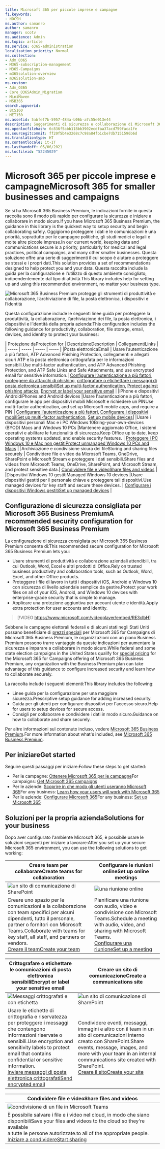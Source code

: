 ```yaml
---
title: Microsoft 365 per piccole imprese e campagne
f1.keywords:
- NOCSH
ms.author: samanro
author: samanro
manager: scotv
ms.audience: Admin
ms.topic: article
ms.service: o365-administration
localization_priority: Normal
ms.collection:
- Adm_O365
- M365-subscription-management
- M365-Campaigns
- m365solution-overview
- m365solution-smb
ms.custom:
- Adm_O365
- Core_O365Admin_Migration
- MiniMaven
- MSB365
search.appverid:
- BCS160
- MET150
ms.assetid: 5abfef7b-5957-484a-b06b-a7c55e013e44
description: Suggerimenti di sicurezza e collaborazione di Microsoft 365 Business Premium per le piccole imprese, comprese le piccole aziende, gli studi e le campagne elettorali.
ms.openlocfilehash: 6c836f5abb118bb3902ecdfaa37acd759faca1fe
ms.sourcegitcommit: ff20f5b4e3268c7c98a84fb1cbe7db7151596b6d
ms.translationtype: HT
ms.contentlocale: it-IT
ms.lasthandoff: 05/06/2021
ms.locfileid: "52245029"
---
```

<a name="microsoft-365-for-smaller-businesses-and-campaigns"></a><span data-ttu-id="d7b5b-103">Microsoft 365 per piccole imprese e campagne</span><span class="sxs-lookup"><span data-stu-id="d7b5b-103">Microsoft 365 for smaller businesses and campaigns</span></span>
===========================

<span data-ttu-id="d7b5b-104">Se si ha Microsoft 365 Business Premium, le indicazioni fornite in questa raccolta sono il modo più rapido per configurare la sicurezza e iniziare a collaborare in modo sicuro.</span><span class="sxs-lookup"><span data-stu-id="d7b5b-104">If you have Microsoft 365 Business Premium, the guidance in this library is the quickest way to setup security and begin collaborating safely.</span></span> <span data-ttu-id="d7b5b-105">Oggigiorno proteggere i dati e le comunicazioni è una priorità, soprattutto per le campagne politiche, gli studi medici e legali e molte altre piccole imprese.</span><span class="sxs-lookup"><span data-stu-id="d7b5b-105">In our current world, keeping data and communications secure is a priority, particularly for medical and legal practices, political campaigns, and many other smaller businesses.</span></span> <span data-ttu-id="d7b5b-106">Questa soluzione offre una serie di suggerimenti il cui scopo è aiutare a proteggere se stessi e i propri dati.</span><span class="sxs-lookup"><span data-stu-id="d7b5b-106">This solution provides a set of recommendations designed to help protect you and your data.</span></span> <span data-ttu-id="d7b5b-107">Questa raccolta include la guida per la configurazione e l'utilizzo di questo ambiente consigliato, indipendentemente dal tipo di attività.</span><span class="sxs-lookup"><span data-stu-id="d7b5b-107">This library includes help for setting up and using this recommended environment, no matter your business type.</span></span>


![Microsoft 365 Business Premium protegge gli strumenti di produttività e collaborazione, l’archiviazione di file, la posta elettronica, i dispositivi e l’identità](../media/M365-WhatIsIt-SecurityFocus.png)

<span data-ttu-id="d7b5b-109">Questa configurazione include le seguenti linee guida per proteggere la produttività, la collaborazione, l’archiviazione dei file, la posta elettronica, i dispositivi e l’identità della propria azienda:</span><span class="sxs-lookup"><span data-stu-id="d7b5b-109">This configuration includes the following guidance for productivity, collaboration, file storage, email, devices, and identity to protect your business:</span></span>

| <span data-ttu-id="d7b5b-110">Protezione da</span><span class="sxs-lookup"><span data-stu-id="d7b5b-110">Protection for</span></span> | <span data-ttu-id="d7b5b-111">Descrizione</span><span class="sxs-lookup"><span data-stu-id="d7b5b-111">Description</span></span> | <span data-ttu-id="d7b5b-112">Collegamenti</span><span class="sxs-lookup"><span data-stu-id="d7b5b-112">Links</span></span> |
| ----- | ----- | ----- | ----- |
|<span data-ttu-id="d7b5b-113">Posta elettronica</span><span class="sxs-lookup"><span data-stu-id="d7b5b-113">Email</span></span> | <span data-ttu-id="d7b5b-114">Usare l’autenticazione a più fattori, ATP Advanced Phishing Protection, collegamenti e allegati sicuri ATP e la posta elettronica crittografata per le informazioni sensibili.</span><span class="sxs-lookup"><span data-stu-id="d7b5b-114">Use multi-factor authentication, and ATP Advanced Phishing Protection, and ATP Safe Links and Safe Attachments, and use encrypted email for sensitive information.</span></span>| <span data-ttu-id="d7b5b-115">[Configurare l’autenticazione a più fattori](m365-campaigns-multifactor-authenication.md), [proteggere da attacchi di phishing](m365-campaigns-phishing-and-attacks.md), [crittografare o etichettare i messaggi di posta elettronica sensibili](send-encrypted-email.md)</span><span class="sxs-lookup"><span data-stu-id="d7b5b-115">[Set up multi-factor authentication](m365-campaigns-multifactor-authenication.md), [Protect against phishing attacks](m365-campaigns-phishing-and-attacks.md), [Encrypt or label your sensitive email](send-encrypted-email.md)</span></span> |
|<span data-ttu-id="d7b5b-116">iPhone e dispositivi Android</span><span class="sxs-lookup"><span data-stu-id="d7b5b-116">iPhones and Android devices</span></span> |<span data-ttu-id="d7b5b-117">Usare l'autenticazione a più fattori, configurare le app per dispositivi mobili Microsoft e richiedere un PIN</span><span class="sxs-lookup"><span data-stu-id="d7b5b-117">Use multi-factor authentication, and set up Microsoft mobile apps, and require a PIN</span></span> | <span data-ttu-id="d7b5b-118">[Configurare l'autenticazione a più fattori](m365-campaigns-multifactor-authenication.md), [Configurare i dispositivi mobili](../business/set-up-mobile-devices.md?toc=/microsoft-365/campaigns/toc.json)</span><span class="sxs-lookup"><span data-stu-id="d7b5b-118">[Set up multi-factor authentication](m365-campaigns-multifactor-authenication.md), [Set up mobile devices](../business/set-up-mobile-devices.md?toc=/microsoft-365/campaigns/toc.json)</span></span>|
|<span data-ttu-id="d7b5b-119">Usare i dispositivi personali Mac e i PC Windows 10</span><span class="sxs-lookup"><span data-stu-id="d7b5b-119">Bring-your-own-devices (BYOD) Macs and Windows 10 PCs</span></span> |<span data-ttu-id="d7b5b-120">Mantenere aggiornato Office, i sistemi operativi e abilitare le funzionalità di sicurezza.</span><span class="sxs-lookup"><span data-stu-id="d7b5b-120">Keep Office up to date, keep operating systems updated, and enable security features.</span></span> | [<span data-ttu-id="d7b5b-121">Proteggere i PC Windows 10 e Mac non gestiti</span><span class="sxs-lookup"><span data-stu-id="d7b5b-121">Protect unmanaged Windows 10 PCs and Macs</span></span>](m365-campaigns-protect-pcs-macs.md) |
|<span data-ttu-id="d7b5b-122">Archiviazione e condivisione sicura dei file</span><span class="sxs-lookup"><span data-stu-id="d7b5b-122">Storing and sharing files securely</span></span> | <span data-ttu-id="d7b5b-123">Condividere file e video da Microsoft Teams, OneDrive, SharePoint e Microsoft Stream e proteggere i dati sensibili.</span><span class="sxs-lookup"><span data-stu-id="d7b5b-123">Share files and videos from Microsoft Teams, OneDrive, SharePoint, and Microsoft Stream, and protect sensitive data.</span></span>| [<span data-ttu-id="d7b5b-124">Condividere file e video</span><span class="sxs-lookup"><span data-stu-id="d7b5b-124">Share files and videos</span></span>](share-files-and-videos.md) |
|<span data-ttu-id="d7b5b-125">Dispositivi Windows 10 gestiti</span><span class="sxs-lookup"><span data-stu-id="d7b5b-125">Managed Windows 10 devices</span></span> |<span data-ttu-id="d7b5b-126">Usare dispositivi gestiti per il personale chiave e proteggere tali dispositivi.</span><span class="sxs-lookup"><span data-stu-id="d7b5b-126">Use managed devices for key staff and secure these devices.</span></span> | [<span data-ttu-id="d7b5b-127">Configurare i dispositivi Windows gestiti</span><span class="sxs-lookup"><span data-stu-id="d7b5b-127">Set up managed devices</span></span>](../business/set-up-windows-devices.md?toc=/microsoft-365/campaigns/toc.json) |

<a name="a-recommended-security-configuration-for-microsoft-365-business-premium"></a><span data-ttu-id="d7b5b-128">Configurazione di sicurezza consigliata per Microsoft 365 Business Premium</span><span class="sxs-lookup"><span data-stu-id="d7b5b-128">A recommended security configuration for Microsoft 365 Business Premium</span></span>
------------------------------------

<span data-ttu-id="d7b5b-129">La configurazione di sicurezza consigliata per Microsoft 365 Business Premium consente di:</span><span class="sxs-lookup"><span data-stu-id="d7b5b-129">This recommended secure configuration for Microsoft 365 Business Premium lets you:</span></span>

- <span data-ttu-id="d7b5b-130">Usare strumenti di produttività e collaborazione aziendali attendibili, tra cui Outlook, Word, Excel e altri prodotti di Office.</span><span class="sxs-lookup"><span data-stu-id="d7b5b-130">Rely on trusted business productivity and collaboration tools, such as Outlook, Word, Excel, and other Office products.</span></span>
- <span data-ttu-id="d7b5b-131">Proteggere i file di lavoro in tutti i dispositivi iOS, Android e Windows 10 con sicurezza di livello aziendale semplice da gestire.</span><span class="sxs-lookup"><span data-stu-id="d7b5b-131">Protect your work files on all of your iOS, Android, and Windows 10 devices with enterprise-grade security that is simple to manage.</span></span>
- <span data-ttu-id="d7b5b-132">Applicare una protezione aggiuntiva per account utente e identità.</span><span class="sxs-lookup"><span data-stu-id="d7b5b-132">Apply extra protection for user accounts and identity.</span></span>

> [!VIDEO https://www.microsoft.com/videoplayer/embed/RE3clbH]

<span data-ttu-id="d7b5b-133">Sebbene le campagne elettorali federali e di alcuni stati negli Stati Uniti possano beneficiare di [prezzi speciali](get-microsoft-365-campaigns.md) per Microsoft 365 for Campaigns di Microsoft 365 Business Premium, le organizzazioni con un piano Business Premium possono trarre vantaggio da queste indicazioni per aumentare la sicurezza e imparare a collaborare in modo sicuro.</span><span class="sxs-lookup"><span data-stu-id="d7b5b-133">While federal and some state election campaigns in the United States qualify for [special pricing](get-microsoft-365-campaigns.md) for the Microsoft 365 for Campaigns offering of Microsoft 365 Business Premium, any organization with the Business Premium plan can take advantage of this guidance to configure increased security and learn how to collaborate securely.</span></span>

<span data-ttu-id="d7b5b-134">La raccolta include i seguenti elementi:</span><span class="sxs-lookup"><span data-stu-id="d7b5b-134">This library includes the following:</span></span>

- <span data-ttu-id="d7b5b-135">Linee guida per la configurazione per una maggiore sicurezza.</span><span class="sxs-lookup"><span data-stu-id="d7b5b-135">Prescriptive setup guidance for adding increased security.</span></span>
- <span data-ttu-id="d7b5b-136">Guida per gli utenti per configurare dispositivi per l'accesso sicuro.</span><span class="sxs-lookup"><span data-stu-id="d7b5b-136">Help for users to setup devices for secure access.</span></span>
- <span data-ttu-id="d7b5b-137">Consigli per collaborare e condividere i dati in modo sicuro.</span><span class="sxs-lookup"><span data-stu-id="d7b5b-137">Guidance on how to collaborate and share securely.</span></span>

<span data-ttu-id="d7b5b-138">Per altre informazioni sul contenuto incluso, vedere [Microsoft 365 Business Premium](https://www.microsoft.com/microsoft-365/business).</span><span class="sxs-lookup"><span data-stu-id="d7b5b-138">For more information about what's included, see [Microsoft 365 Business Premium](https://www.microsoft.com/microsoft-365/business).</span></span>

<a name="get-started"></a><span data-ttu-id="d7b5b-139">Per iniziare</span><span class="sxs-lookup"><span data-stu-id="d7b5b-139">Get started</span></span>
--------------------------

<span data-ttu-id="d7b5b-140">Seguire questi passaggi per iniziare:</span><span class="sxs-lookup"><span data-stu-id="d7b5b-140">Follow these steps to get started:</span></span>

- <span data-ttu-id="d7b5b-141">Per le campagne: [Ottenere Microsoft 365 per le campagne](get-microsoft-365-campaigns.md)</span><span class="sxs-lookup"><span data-stu-id="d7b5b-141">For campaigns: [Get Microsoft 365 campaigns](get-microsoft-365-campaigns.md)</span></span>
- <span data-ttu-id="d7b5b-142">Per le aziende: [Scoprire in che modo gli utenti useranno Microsoft 365](m365-campaigns-users.md)</span><span class="sxs-lookup"><span data-stu-id="d7b5b-142">For any business: [Learn how your users will work with Microsoft 365](m365-campaigns-users.md)</span></span>
- <span data-ttu-id="d7b5b-143">Per le aziende: [Configurare Microsoft 365](microsoft-365-campaigns-setup-overview.md)</span><span class="sxs-lookup"><span data-stu-id="d7b5b-143">For any business: [Set up Microsoft 365](microsoft-365-campaigns-setup-overview.md)</span></span>

<a name="solutions-for-your-business"></a><span data-ttu-id="d7b5b-144">Soluzioni per la propria azienda</span><span class="sxs-lookup"><span data-stu-id="d7b5b-144">Solutions for your business</span></span>
--------------------------

<span data-ttu-id="d7b5b-145">Dopo aver configurato l'ambiente Microsoft 365, è possibile usare le soluzioni seguenti per iniziare a lavorare:</span><span class="sxs-lookup"><span data-stu-id="d7b5b-145">After you set up your secure Microsoft 365 environment, you can use the following solutions to get working:</span></span>

| <span data-ttu-id="d7b5b-146">Creare team per collaborare</span><span class="sxs-lookup"><span data-stu-id="d7b5b-146">Create teams for collaboration</span></span> | <span data-ttu-id="d7b5b-147">Configurare le riunioni online</span><span class="sxs-lookup"><span data-stu-id="d7b5b-147">Set up online meetings</span></span> |
| ------------- | ------------- |
| ![un sito di comunicazione di SharePoint](../media/sm-m365-democracy-teams-collab.png) | ![una riunione online](../media/m365-democracy-teams-meetings.png) |
| <span data-ttu-id="d7b5b-150">Creare uno spazio per le comunicazioni e la collaborazione con team specifici per alcuni dipendenti, tutto il personale, partner o fornitori con Microsoft Teams.</span><span class="sxs-lookup"><span data-stu-id="d7b5b-150">Collaborate with teams for key staff, all staff, and partners or vendors.</span></span><br>[<span data-ttu-id="d7b5b-151">Creare il team</span><span class="sxs-lookup"><span data-stu-id="d7b5b-151">Create your team</span></span>](create-teams-for-collaboration.md) | <span data-ttu-id="d7b5b-152">Pianificare una riunione con audio, video e condivisione con Microsoft Teams.</span><span class="sxs-lookup"><span data-stu-id="d7b5b-152">Schedule a meeting with audio, video, and sharing with Microsoft Teams.</span></span><br>[<span data-ttu-id="d7b5b-153">Configurare una riunione</span><span class="sxs-lookup"><span data-stu-id="d7b5b-153">Set up a meeting</span></span>](set-up-meetings.md) |

| <span data-ttu-id="d7b5b-154">Crittografare o etichettare le comunicazioni di posta elettronica sensibili</span><span class="sxs-lookup"><span data-stu-id="d7b5b-154">Encrypt or label your sensitive email</span></span> | <span data-ttu-id="d7b5b-155">Creare un sito di comunicazione</span><span class="sxs-lookup"><span data-stu-id="d7b5b-155">Create a communications site</span></span> |
| ------------- | ------------- |
| ![Messaggi crittografati e con etichetta](../media/sm-m365-campaign-email-encrypt.png) | ![un sito di comunicazione di SharePoint](../media/sm-m365-democracy-comms-site.png) |
| <span data-ttu-id="d7b5b-158">Usare le etichette di crittografia e riservatezza per proteggere i messaggi che contengono informazioni riservate o sensibili.</span><span class="sxs-lookup"><span data-stu-id="d7b5b-158">Use encryption and sensitivity labels to protect email that contains confidential or sensitive information.</span></span><br>[<span data-ttu-id="d7b5b-159">Inviare messaggi di posta elettronica crittografati</span><span class="sxs-lookup"><span data-stu-id="d7b5b-159">Send encrypted email</span></span>](send-encrypted-email.md) | <span data-ttu-id="d7b5b-160">Condividere eventi, messaggi, immagini e altro con il team in un sito di comunicazioni interno creato con SharePoint.</span><span class="sxs-lookup"><span data-stu-id="d7b5b-160">Share events, message, images, and more with your team in an internal communications site created with SharePoint.</span></span><br>[<span data-ttu-id="d7b5b-161">Creare il sito</span><span class="sxs-lookup"><span data-stu-id="d7b5b-161">Create your site</span></span>](create-communications-site.md) |

| <span data-ttu-id="d7b5b-162">Condividere file e video</span><span class="sxs-lookup"><span data-stu-id="d7b5b-162">Share files and videos</span></span> |
| ------------- |
| ![condivisione di un file in Microsoft Teams](../media/m365-democracy-teams-sharefiles.png) |
| <span data-ttu-id="d7b5b-164">È possibile salvare i file e i video nel cloud, in modo che siano disponibili</span><span class="sxs-lookup"><span data-stu-id="d7b5b-164">Save your files and videos to the cloud so they're available</span></span> <br><span data-ttu-id="d7b5b-165">a tutte le persone autorizzate.</span><span class="sxs-lookup"><span data-stu-id="d7b5b-165">to all of the appropriate people.</span></span><br>[<span data-ttu-id="d7b5b-166">Iniziare a condividere</span><span class="sxs-lookup"><span data-stu-id="d7b5b-166">Start sharing</span></span>](share-files-and-videos.md) |

